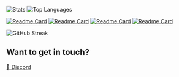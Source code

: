 ![Stats](https://readme-stats-host-git-master-ju1-js.vercel.app/api?username=Ju1-js&include_all_commits=true&show_icons=true&theme=transparent&border_radius=10&border_color=0A0F0B)
![Top Languages](https://readme-stats-host-ju1-js.vercel.app/api/top-langs?username=Ju1-js&count_private=true&layout=compact&langs_count=10&show_icons=true&theme=transparent&border_radius=10&border_color=0A0F0B)

[![Readme Card](https://readme-stats-host-ju1-js.vercel.app/api/pin/?username=Ju1-js&repo=25th-hour-dynamic&show_icons=true&theme=transparent&border_radius=10&border_color=0A0F0B)](https://github.com/Ju1-js/25th-hour-dynamic)
[![Readme Card](https://readme-stats-host-ju1-js.vercel.app/api/pin/?username=Ju1-js&repo=Ju1-js.github.io&show_icons=true&theme=transparent&border_radius=10&border_color=0A0F0B)](https://Ju1-js.github.io)
[![Readme Card](https://readme-stats-host-ju1-js.vercel.app/api/pin/?username=Ju1-js&repo=CssPeriodicTable&show_icons=true&theme=transparent&border_radius=10&border_color=0A0F0B)](https://Ju1-js.github.io/CssPeriodicTable)
[![Readme Card](https://readme-stats-host-ju1-js.vercel.app/api/pin/?username=Ju1-js&repo=discord-webhook&show_icons=true&theme=transparent&border_radius=10&border_color=0A0F0B)](https://github.com/Ju1-js/discord-webhook)

![GitHub Streak](https://streak-stats.demolab.com?user=Ju1-js&theme=transparent&mode=weekly&border=0A0F0B)

## Want to get in touch?
<a target="_blank" href="https://discord.com/users/427493897225109504">💬 Discord</a>
